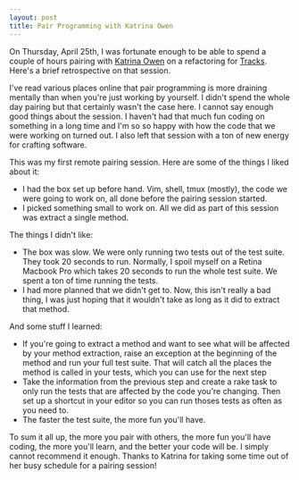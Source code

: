 ```yaml
---
layout: post
title: Pair Programming with Katrina Owen
---
```

On Thursday, April 25th, I was fortunate enough to be able to spend a
couple of hours pairing with [Katrina Owen](http://github.com/kytrinyx)
on a refactoring for [Tracks](http://getontracks.org). Here's a brief
retrospective on that session.

I've read various places online that pair programming is more draining
mentally than when you're just working by yourself. I didn't spend the
whole day pairing but that certainly wasn't the case here. I cannot say
enough good things about the session. I haven't had that much fun coding
on something in a long time and I'm so so happy with how the code that
we were working on turned out. I also left that session with a ton of
new energy for crafting software.

This was my first remote pairing session. Here are some of the things I
liked about it:

 - I had the box set up before hand. Vim, shell, tmux (mostly), the code
   we were going to work on, all done before the pairing session
   started.
 - I picked something small to work on. All we did as part of this
   session was extract a single method.

The things I didn't like:

 - The box was slow. We were only running two tests out of the test
   suite. They took 20 seconds to run. Normally, I spoil myself on a
   Retina Macbook Pro which takes 20 seconds to run the whole test
   suite. We spent a ton of time running the tests.
 - I had more planned that we didn't get to. Now, this isn't really a
   bad thing, I was just hoping that it wouldn't take as long as it did
   to extract that method.

And some stuff I learned:

 - If you're going to extract a method and want to see what will be
   affected by your method extraction, raise an exception at the
   beginning of the method and run your full test suite. That will catch
   all the places the method is called in your tests, which you can use
   for the next step
 - Take the information from the previous step and create a rake task to
   only run the tests that are affected by the code you're changing.
   Then set up a shortcut in your editor so you can run thoses tests as
   often as you need to.
 - The faster the test suite, the more fun you'll have.

To sum it all up, the more you pair with others, the more fun you'll
have coding, the more you'll learn, and the better your code will be. I
simply cannot recommend it enough. Thanks to Katrina for taking some
time out of her busy schedule for a pairing session!

